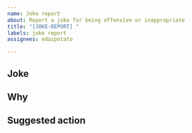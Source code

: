```yaml
---
name: Joke report
about: Report a joke for being offensive or inappropriate
title: "[JOKE-REPORT] "
labels: joke report
assignees: edazpotato

---
```


## Joke
<!-- Copy and pate the joke you wish to report here -->

## Why
<!-- Explain why you're reporting this joke -->

## Suggested action
<!-- Should this joke be deleted or just edited to be more appropriate?  -->
